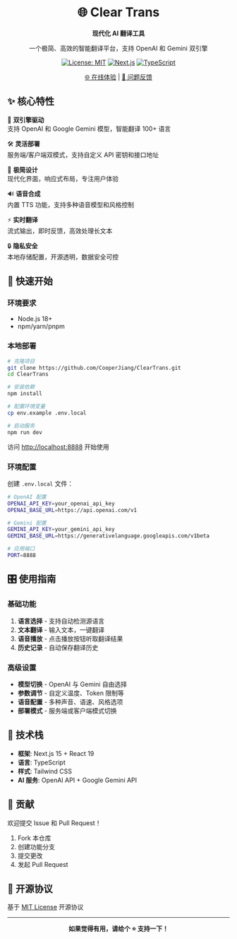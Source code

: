 <div align="center">

# 🌐 Clear Trans

**现代化 AI 翻译工具**

一个极简、高效的智能翻译平台，支持 OpenAI 和 Gemini 双引擎

[![License: MIT](https://img.shields.io/badge/License-MIT-yellow.svg)](https://opensource.org/licenses/MIT)
[![Next.js](https://img.shields.io/badge/Next.js-15-black?logo=next.js)](https://nextjs.org/)
[![TypeScript](https://img.shields.io/badge/TypeScript-5.0-blue?logo=typescript)](https://www.typescriptlang.org/)

[🌐 在线体验](https://translate.mmmss.com/) | [🐛 问题反馈](https://github.com/CooperJiang/ClearTrans/issues)

</div>

## ✨ 核心特性

🎯 **双引擎驱动**  
支持 OpenAI 和 Google Gemini 模型，智能翻译 100+ 语言

🛠️ **灵活部署**  
服务端/客户端双模式，支持自定义 API 密钥和接口地址

🎨 **极简设计**  
现代化界面，响应式布局，专注用户体验

🔊 **语音合成**  
内置 TTS 功能，支持多种语音模型和风格控制

⚡ **实时翻译**  
流式输出，即时反馈，高效处理长文本

🔒 **隐私安全**  
本地存储配置，开源透明，数据安全可控

## 🚀 快速开始

### 环境要求
- Node.js 18+
- npm/yarn/pnpm

### 本地部署

```bash
# 克隆项目
git clone https://github.com/CooperJiang/ClearTrans.git
cd ClearTrans

# 安装依赖
npm install

# 配置环境变量
cp env.example .env.local

# 启动服务
npm run dev
```

访问 [http://localhost:8888](http://localhost:8888) 开始使用

### 环境配置

创建 `.env.local` 文件：

```bash
# OpenAI 配置
OPENAI_API_KEY=your_openai_api_key
OPENAI_BASE_URL=https://api.openai.com/v1

# Gemini 配置  
GEMINI_API_KEY=your_gemini_api_key
GEMINI_BASE_URL=https://generativelanguage.googleapis.com/v1beta

# 应用端口
PORT=8888
```

## 🎛️ 使用指南

### 基础功能
1. **语言选择** - 支持自动检测源语言
2. **文本翻译** - 输入文本，一键翻译
3. **语音播放** - 点击播放按钮听取翻译结果
4. **历史记录** - 自动保存翻译历史

### 高级设置
- **模型切换** - OpenAI 与 Gemini 自由选择
- **参数调节** - 自定义温度、Token 限制等
- **语音配置** - 多种声音、语速、风格选项
- **部署模式** - 服务端或客户端模式切换

## 🔧 技术栈

- **框架**: Next.js 15 + React 19
- **语言**: TypeScript
- **样式**: Tailwind CSS
- **AI 服务**: OpenAI API + Google Gemini API

## 🤝 贡献

欢迎提交 Issue 和 Pull Request！

1. Fork 本仓库
2. 创建功能分支
3. 提交更改
4. 发起 Pull Request

## 📄 开源协议

基于 [MIT License](LICENSE) 开源协议

---

<div align="center">

**如果觉得有用，请给个 ⭐️ 支持一下！**

</div>
